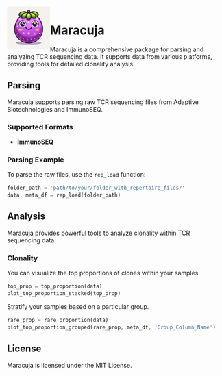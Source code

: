 
<img src="maracuja.webp" alt="Maracuja Logo" width="100" align="left"/>

# Maracuja

Maracuja is a comprehensive package for parsing and analyzing TCR sequencing data. It supports data from various platforms, providing tools for detailed clonality analysis.

## Parsing

Maracuja supports parsing raw TCR sequencing files from Adaptive Biotechnologies and ImmunoSEQ. 

### Supported Formats
- **ImmunoSEQ**

### Parsing Example
To parse the raw files, use the `rep_load` function:

```python
folder_path = 'path/to/your/folder_with_repertoire_files/'
data, meta_df = rep_load(folder_path)
```

## Analysis
Maracuja provides powerful tools to analyze clonality within TCR sequencing data.

### Clonality
You can visualize the top proportions of clones within your samples.

```python
top_prop = top_proportion(data)
plot_top_proportion_stacked(top_prop)
```

Stratify your samples based on a particular group.

```python
rare_prop = rare_proportion(data)
plot_top_proportion_grouped(rare_prop, meta_df, 'Group_Column_Name')
```

## License
Maracuja is licensed under the MIT License.
